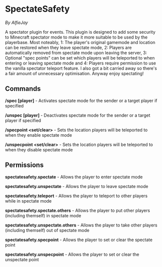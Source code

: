 # SpectateSafety
_By AlfieJay_

A spectator plugin for events. This plugin is designed to add some security to Minecraft spectator mode to make it more suitable to be used by the playerbase. Most noteably, 1: The player's original gamemode and location can be restored when they leave spectate mode, 2: Players are automatically removed from spectate mode upon leaving the server, 3: Optional "spec points" can be set which players will be teleported to when entering or leaving spectate mode and 4: Players require permission to use the vanilla spectator teleport feature. I also got a bit carried away so there's a fair amount of unnecessary optimisation. Anyway enjoy spectating!

## Commands
**/spec [player]** - Activates spectate mode for the sender or a target player if specified

**/unspec [player]** - Deactivates spectate mode for the sender or a target player if specified

**/specpoint <set/clear>** - Sets the location players will be teleported to when they enable spectate mode

**/unspecpoint <set/clear>** - Sets the location players will be teleported to when they disable spectate mode


## Permissions
**spectatesafety.spectate** - Allows the player to enter spectate mode

**spectatesafety.unspectate** - Allows the player to leave spectate mode

**spectatesafety.teleport** - Allows the player to teleport to other players while in spectate mode

**spectatesafety.spectate.others** - Allows the player to put other players (including themself) in spectate mode

**spectatesafety.unspectate.others** - Allows the player to take other players (including themself) out of spectate mode

**spectatesafety.specpoint** - Allows the player to set or clear the spectate point

**spectatesafety.unspecpoint** - Allows the player to set or clear the unspectate point

